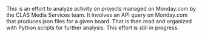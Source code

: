 This is an effort to analyze activity on projects managed on Monday.com by the CLAS Media Services team. 
It involves an API query on Monday.com that produces json files for a given board. 
That is then read and organized with Python scripts for further analysis.
This effort is still in progress. 
